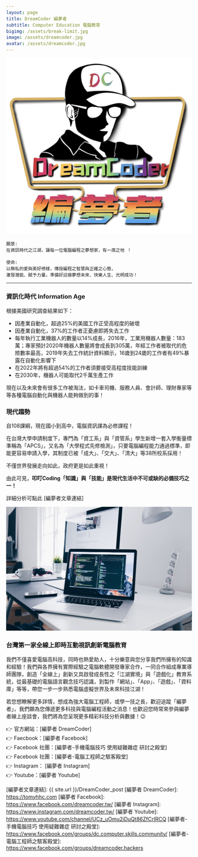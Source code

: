 ```yaml
---
layout: page
title: DreamCoder 編夢者
subtitle: Computer Education 電腦教育
bigimg: /assets/break-limit.jpg
image: /assets/dreamcoder.jpg
avatar: /assets/dreamcoder.jpg
---
```


![Dreamcoder logo](/assets/dreamcoder.jpg)

```
願景: 
在資訊時代之江湖，讓每一位電腦編程之夢想家，有一席之地 ！  

使命: 
以無私的愛與美好榜樣，傳授編程之智慧與正確之心態，
激發潛能、賦予力量，準備好迎接夢想未來、快樂人生、光明成功！
```

---

### 資訊化時代 Information Age

根據美國研究調查結果如下：

* 因產業自動化，超過25%的美國工作正受高程度的破壞
* 因產業自動化，37%的工作者正憂慮即將失去工作
* 每年執行工業機器人的數量以14%成長，2016年，工業用機器人數量：183萬；專家預計2020年機器人數量將會成長到305萬，年經工作者被取代的危險數率最高，2019年失去工作統計資料顯示，16歲到24歲的工作者有49%暴露在自動化影響下
* 在2022年將有超過54%的工作者須要接受高程度技能訓練
* 在2030年，機器人可能取代2千萬生產工作

現在以及未來會有很多工作被淘汰，如卡車司機、服務人員、會計師、理財專家等等各種電腦自動化與機器人能夠做到的事！

### 現代趨勢

自108課綱，現在國小到高中，電腦資訊課為必修課程！

在台灣大學申請制度下，專門為「資工系」與「資管系」學生新增一套入學衡量標準稱為「APCS」，又名為「大學程式先修檢測」，只要電腦編程能力通過標準，即能更容易申請入學，其制度已被「成大」、「交大」、「清大」等38所校系採用！

不僅世界發展走向如此，政府更是如此重視！

由此可見，<b>叩叮Coding「知識」與「技能」是現代生活中不可或缺的必備技巧之一！</b>

詳細分析可點此 [編夢者文章連結]

![Dreamcoder computer](/assets/dc.computer.jpg)

### 台灣第一家全線上即時互動視訊創新電腦教育

我們不僅喜愛電腦高科技，同時也熱愛助人，十分樂意與您分享我們所擁有的知識和經驗！我們與各界擁有實際經驗之電腦軟體開發專家合作，一同合作組成專業導師團隊，創造「全線上」創新又具啟發成長性之「江湖實境」與「遊戲化」教育系統，從最基礎的電腦語言觀念技巧認識，到製作「網站」、「App」、「遊戲」、「資料庫」等等，帶您一步一步熟悉電腦虛擬世界及未來科技江湖！

若您想瞭解更多詳情，想成為強大電腦工程師，或學一技之長，歡迎追蹤「編夢者」，我們願為您傳遞更多科技與電腦編程活動之消息！也歡迎您時常來參與編夢者線上座談會，我們將為您呈現更多精彩科技分析與數據！:wink:

:point_right: 官方網站：[編夢者 DreamCoder]  
:point_right: Faecbook：[編夢者 Facebook]  
:point_right: Facebook 社團：[編夢者-手機電腦技巧 使用疑難雜症 研討之殿堂]  
:point_right: Facebook 社團：[編夢者-電腦工程師之駭客殿堂]  
:point_right: Instagram： [編夢者 Instagram]  
:point_right: Youtube：[編夢者 Youtube]

[編夢者文章連結]: {{ site.url }}/DreamCoder_post
[編夢者 DreamCoder]: https://tomyhhc.com
[編夢者 Facebook]: https://www.facebook.com/dreamcoder.tw/
[編夢者 Instagram]: https://www.instagram.com/dreamcoder.tw/
[編夢者 Youtube]: https://www.youtube.com/channel/UCz_uOmu2iDuQt86ZfCrIRCQ
[編夢者-手機電腦技巧 使用疑難雜症 研討之殿堂]: https://www.facebook.com/groups/dc.computer.skills.community/ 
[編夢者-電腦工程師之駭客殿堂]: https://www.facebook.com/groups/dreamcoder.hackers

